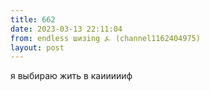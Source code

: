 ```yaml
---
title: 662
date: 2023-03-13 22:11:04
from: endless шизing ⍼ (channel1162404975)
layout: post
---
```


я выбираю жить в каиииииф
